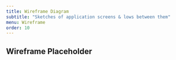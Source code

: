 ```yaml
---
title: Wireframe Diagram
subtitle: "Sketches of application screens & lows between them"
menu: Wireframe
order: 10
---
```


 ## Wireframe Placeholder

[]()
[![]()]()